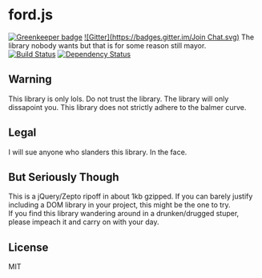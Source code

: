 ford.js
=======

[![Greenkeeper badge](https://badges.greenkeeper.io/developit/ford.js.svg)](https://greenkeeper.io/)
[![Gitter](https://badges.gitter.im/Join Chat.svg)](https://gitter.im/developit/ford.js?utm_source=badge&utm_medium=badge&utm_campaign=pr-badge&utm_content=badge)
The library nobody wants but that is for some reason still mayor.  
[![Build Status](https://travis-ci.org/developit/ford.js.png?branch=master)](https://travis-ci.org/developit/ford.js "Build Status") 
[![Dependency Status](https://david-dm.org/developit/ford.js.png)](https://david-dm.org/developit/ford.js "Dependency Status") 
 


Warning
-------
This library is only lols. Do not trust the library. The library will only dissapoint you. This library does not strictly adhere to the balmer curve.


Legal
-----
I will sue anyone who slanders this library. In the face.


But Seriously Though
--------------------
This is a jQuery/Zepto ripoff in about 1kb gzipped. If you can barely justify including a DOM library in your project, this might be the one to try.  
If you find this library wandering around in a drunken/drugged stuper, please impeach it and carry on with your day.


License
-------
MIT
